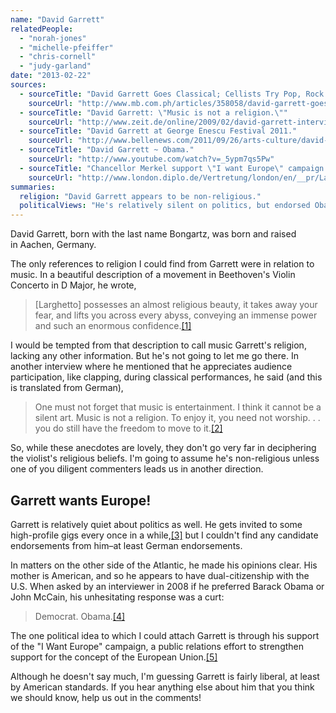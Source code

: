 ```yaml
---
name: "David Garrett"
relatedPeople:
  - "norah-jones"
  - "michelle-pfeiffer"
  - "chris-cornell"
  - "judy-garland"
date: "2013-02-22"
sources:
  - sourceTitle: "David Garrett Goes Classical; Cellists Try Pop, Rock."
    sourceUrl: "http://www.mb.com.ph/articles/358058/david-garrett-goes-classical-cellists-try-pop-rock#.USPQFqU4tf0"
  - sourceTitle: "David Garrett: \"Music is not a religion.\""
    sourceUrl: "http://www.zeit.de/online/2009/02/david-garrett-interview/seite-2"
  - sourceTitle: "David Garrett at George Enescu Festival 2011."
    sourceUrl: "http://www.bellenews.com/2011/09/26/arts-culture/david-garrett-at-george-enescu-festival-2011/"
  - sourceTitle: "David Garrett ~ Obama."
    sourceUrl: "http://www.youtube.com/watch?v=_5ypm7qs5Pw"
  - sourceTitle: "Chancellor Merkel support \"I want Europe\" campaign."
    sourceUrl: "http://www.london.diplo.de/Vertretung/london/en/__pr/Latest__News/08/Ich-will-Europa.html"
summaries:
  religion: "David Garrett appears to be non-religious."
  politicalViews: "He's relatively silent on politics, but endorsed Obama and supports a strong European Union."
---
```


David Garrett, born with the last name Bongartz, was born and raised in Aachen, Germany.

The only references to religion I could find from Garrett were in relation to music. In a beautiful description of a movement in Beethoven's Violin Concerto in D Major, he wrote,

>[Larghetto] possesses an almost religious beauty, it takes away your fear, and lifts you across every abyss, conveying an immense power and such an enormous confidence.<a class="source-citation" href="#http%3A%2F%2Fwww.mb.com.ph%2Farticles%2F358058%2Fdavid-garrett-goes-classical-cellists-try-pop-rock%23.USPQFqU4tf0" title="David Garrett Goes Classical; Cellists Try Pop, Rock.">[1]</a>

I would be tempted from that description to call music Garrett's religion, lacking any other information. But he's not going to let me go there. In another interview where he mentioned that he appreciates audience participation, like clapping, during classical performances, he said (and this is translated from German),

>One must not forget that music is entertainment. I think it cannot be a silent art. Music is not a religion. To enjoy it, you need not worship. . . you do still have the freedom to move to it.<a class="source-citation" href="#http%3A%2F%2Fwww.zeit.de%2Fonline%2F2009%2F02%2Fdavid-garrett-interview%2Fseite-2" title="David Garrett: &quot;Music is not a religion.&quot;">[2]</a>

So, while these anecdotes are lovely, they don't go very far in deciphering the violist's religious beliefs. I'm going to assume he's non-religious unless one of you diligent commenters leads us in another direction.


## Garrett wants Europe!

Garrett is relatively quiet about politics as well. He gets invited to some high-profile gigs every once in a while,<a class="source-citation" href="#http%3A%2F%2Fwww.bellenews.com%2F2011%2F09%2F26%2Farts-culture%2Fdavid-garrett-at-george-enescu-festival-2011%2F" title="David Garrett at George Enescu Festival 2011.">[3]</a> but I couldn't find any candidate endorsements from him–at least German endorsements.

In matters on the other side of the Atlantic, he made his opinions clear. His mother is American, and so he appears to have dual-citizenship with the U.S. When asked by an interviewer in 2008 if he preferred Barack Obama or John McCain, his unhesitating response was a curt:

>Democrat. Obama.<a class="source-citation" href="#http%3A%2F%2Fwww.youtube.com%2Fwatch%3Fv%3D_5ypm7qs5Pw" title="David Garrett ~ Obama.">[4]</a>

The one political idea to which I could attach Garrett is through his support of the "I Want Europe" campaign, a public relations effort to strengthen support for the concept of the European Union.<a class="source-citation" href="#http%3A%2F%2Fwww.london.diplo.de%2FVertretung%2Flondon%2Fen%2F__pr%2FLatest__News%2F08%2FIch-will-Europa.html" title="Chancellor Merkel support &quot;I want Europe&quot; campaign.">[5]</a>

Although he doesn't say much, I'm guessing Garrett is fairly liberal, at least by American standards. If you hear anything else about him that you think we should know, help us out in the comments!